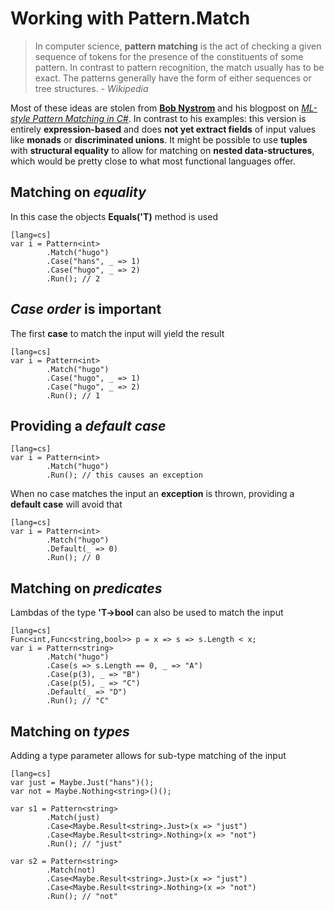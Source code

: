 # Working with Pattern.Match

> In computer science, **pattern matching** is the act of checking
> a given sequence of tokens for the presence of the constituents of some pattern.
> In contrast to pattern recognition, the match usually has to be exact.
> The patterns generally have the form of either sequences or tree structures.
> *- Wikipedia*

Most of these ideas are stolen from [**Bob Nystrom**](http://journal.stuffwithstuff.com/) and his blogpost on [*ML-style Pattern Matching in C#*](http://journal.stuffwithstuff.com/2009/05/13/ml-style-pattern-matching-in-c/).
In contrast to his examples: this version is entirely **expression-based** and does **not yet extract fields** of input values like **monads** or **discriminated unions**. It might be possible to use **tuples** with **structural equality** to allow for matching on **nested data-structures**,
which would be pretty close to what most functional languages offer.



## Matching on *equality*

In this case the objects **Equals('T)** method is used

    [lang=cs]
    var i = Pattern<int>
            .Match("hugo")
            .Case("hans", _ => 1)
            .Case("hugo", _ => 2)
            .Run(); // 2

## *Case order* is important

The first **case** to match the input will yield the result

    [lang=cs]
    var i = Pattern<int>
            .Match("hugo")
            .Case("hugo", _ => 1)
            .Case("hugo", _ => 2)
            .Run(); // 1

## Providing a *default case*

    [lang=cs]
    var i = Pattern<int>
            .Match("hugo")
            .Run(); // this causes an exception

When no case matches the input an **exception** is thrown,
providing a **default case** will avoid that

    [lang=cs]
    var i = Pattern<int>
            .Match("hugo")
            .Default(_ => 0)
            .Run(); // 0

## Matching on *predicates*

Lambdas of the type **'T->bool** can also be used to match the input

    [lang=cs]
    Func<int,Func<string,bool>> p = x => s => s.Length < x;
    var i = Pattern<string>
            .Match("hugo")
            .Case(s => s.Length == 0, _ => "A")
            .Case(p(3), _ => "B")
            .Case(p(5), _ => "C")
            .Default(_ => "D")
            .Run(); // "C"

## Matching on *types*

Adding a type parameter allows for sub-type matching of the input  

    [lang=cs]
    var just = Maybe.Just("hans")();
    var not = Maybe.Nothing<string>()();

    var s1 = Pattern<string>
            .Match(just)
            .Case<Maybe.Result<string>.Just>(x => "just")
            .Case<Maybe.Result<string>.Nothing>(x => "not")
            .Run(); // "just"

    var s2 = Pattern<string>
            .Match(not)
            .Case<Maybe.Result<string>.Just>(x => "just")
            .Case<Maybe.Result<string>.Nothing>(x => "not")
            .Run(); // "not"

